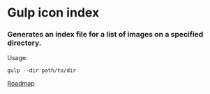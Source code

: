 # Gulp icon index

### Generates an index file for a list of images on a specified directory.

Usage:

```
gulp --dir path/to/dir
```


[Roadmap](https://github.com/fernandaparisi/gulp-icon-list/wiki/Roadmap)
